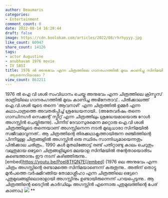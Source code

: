 ```yaml
---
author: Beaumaris
categories:
- Entertainment
comment_count: 0
date: 2022-08-14 16:20:44
draft: false
image: https://cdn.boolokam.com/articles/2022/08/rhrhyyyy.jpg
like_count: 60947
share_count: 14126
tags:
- actor Augustine
- anubhavam 1976 movie
- IV SASI
title: 1976 ൽ അനുഭവം എന്ന ചിത്രത്തിലെ ഗാനരംഗത്തിൽ മുഖം കാണിച്ചു സിനിമയിലെത്തിയ അഭിനേതാവ്
  ആരെന്നറിയാമോ ?
view_count: 863211
---
```


1976 ൽ ഐ വി ശശി സംവിധാനം ചെയ്ത അനുഭവം എന്ന ചിത്രത്തിലെ ക്രിസ്മസ് രാത്രിയിലെ ഗാനരംഗത്തിൽ മുഖം കാണിച്ച അഭിനേതാവ്.. പിൽക്കാലത്ത് ഐ.വി.ശശി യുടെ തന്നെ 'ആവനാഴി' എന്ന ചിത്രത്തിൽ ഉമ്മർ എന്ന കഥാപാത്രത്തെ അവതരിപ്പിച്ച് ശ്രദ്ധേയനായി.. (അതേവർഷം തന്നെ ഗാന്ധിനഗർ സെക്കന്റ് സ്ട്രീറ്റ് എന്ന ചിത്രത്തിലും ശ്രദ്ധേയമായൊരു റോൾ അഗസ്റ്റിൻ ചെയ്തിരുന്നു). പിന്നീട് ദേവാസുരമെന്ന മറ്റൊരു ഐ.വി ശശി ചിത്രത്തിലൂടെ തന്നെയാണ് അഗസ്റ്റിനെന്ന നടൻ മുഖ്യധാരാ സിനിമയിൽ സജീവമാവുന്നത്.. ആ ചിത്രത്തിന്റെ തിരക്കഥാകൃത്തായിരുന്ന രഞ്ജിത്തിന്റെ പിന്നീടുള്ള ചിത്രങ്ങളിൽ അഗസ്റ്റിൻ ഒരു സ്ഥിരം സാന്നിധ്യമായെന്നതും പിൽക്കാല ചരിത്രം.. 1990 കൾ മുതലിങ്ങോട്ട് രണ്ട് പതിറ്റാണ്ടു കാലം ചെറുതും വലുതുമായ ഒട്ടേറെ ചിത്രങ്ങളിലൂടെ മലയാള സിനിമയിൽ തന്റേതായൊരിടം കണ്ടെത്താനും ഈ നടന് കഴിഞ്ഞിരുന്നു.. [embed]https://youtu.be/PoeI8TfQN7E[/embed] (1976 ലെ അനുഭവം എന്ന ചിത്രം അഗസ്റ്റിന്റെ രണ്ടാമത്തെ സിനിമയാണെന്ന് കരുതുന്നു.. അതിന് തൊട്ടു മുൻപത്തെ വർഷമിറങ്ങിയ തോമാശ്ലീഹാ എന്ന ചിത്രത്തിലെ ഒട്ടേറെ പുതുമുഖങ്ങളിലൊരാളായി അഗസ്റ്റിനും ഉണ്ടായിരുന്നെന്ന് പറയപ്പെടുന്നു.. ആ ചിത്രത്തിന്റെ ടൈറ്റിൽ കാർഡിലും അഗസ്റ്റിൻ എന്നൊരു പുതുമുഖത്തിന്റെ പേര് കാണാം) ![](https://cdn.boolokam.com/articles/2022/08/rhrhyyyy.jpg) **